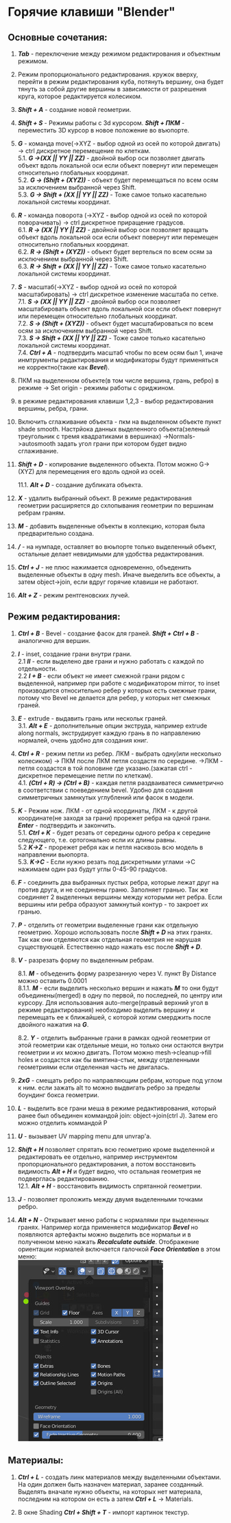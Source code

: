 # Горячие клавиши "Blender"
## Основные сочетания:
1. ***Tab*** - переключение между режимом редактирования и объектным режимом.
2. Режим пропорционального редактирования. кружок вверху, перейти в режим редактирования куба, потянуть вершину, она будет тянуть за собой другие вершины в зависимости от разрешения круга, которое редактируется колесиком.

3. ***Shift + A*** - создание новой геометрии.

4. ***Shift + S*** - Режимы работы с 3d курсором. ***Shift + ПКМ*** - переместить 3D курсор в новое положение во въюпорте. 

5. ***G*** - команда move(->XYZ - выбор одной из осей по которой двигать) -> ctrl дискретное перемещение по клеткам.  
    5.1. ***G ->(XX || YY || ZZ)*** - двойной выбор оси  позволяет двигать объект вдоль локальной оси если объект повернут или перемещен относительно глобальных координат.  
    5.2. ***G -> (Shift + (XYZ))*** - объект будет перемещаться по всем осям за исключением выбранной через Shift.  
    5.3. ***G -> Shift + (XX || YY || ZZ)*** - Тоже самое только касательно локальной системы координат.  
6. ***R*** - команда поворота (->XYZ - выбор одной из осей по которой поворачивать)  -> ctrl дискретное приращение градусов.  
    6.1. ***R -> (XX || YY || ZZ)*** - двойной выбор оси  позволяет вращать объект вдоль локальной оси если объект повернут или перемещен относительно глобальных координат.  
    6.2. ***R -> (Shift + (XYZ))*** - объект будет вертелься по всем осям за исключением выбранной через Shift.  
    6.3. ***R -> Shift + (XX || YY || ZZ)*** - Тоже самое только касательно локальной системы координат.
7. ***S*** - масштаб(->XYZ - выбор одной из осей по которой масштабировать) -> ctrl дискретное изменение масштаба по сетке.  
    7.1. ***S -> (XX || YY || ZZ)*** - двойной выбор оси  позволяет масштабировать объект вдоль локальной оси если объект повернут или перемещен относительно глобальных координат.  
    7.2. ***S -> (Shift + (XYZ))*** - объект будет масштабироваться по всем осям за исключением выбранной через Shift.  
    7.3. ***S -> Shift + (XX || YY || ZZ)*** - Тоже самое только касательно локальной системы координат.  
    7.4. ***Ctrl + A*** - подтвердить масштаб чтобы по всем осям был 1, иначе инмтрументы редактирования и модификаторы будут применяться не корректно(такие как ***Bevel***).

8. ПКМ на выделенном объекте(в том числе вершина, грань, ребро) в режиме -> Set origin - режимы работы с ориджином.

9. в режиме редактирования клавиши 1,2,3 - выбор редактирования вершины, ребра, грани.

10. Включить сглаживание объекта - пкм на выделенном объекте пункт shade smooth. Настрйока данных выделенного объекта(зеленый треугольник с тремя квадратиками в вершинах) ->Normals->autosmooth задать угол грани при котором будет видно сглаживание.

11. ***Shift + D*** - копирование выделенного объекта. Потом можно G->(XYZ) для перемещения его вдоль одной из осей.  

    11.1. ***Alt + D*** - создание дубликата объекта.

12. ***X*** - удалить выбранный объект. В режиме редактирования геометрии расширяется до схлопывания геометрии по вершинам ребрам граням.

13. ***M*** - добавить выделенные объекты в коллекцию, которая была предварительно создана.

14. ***/*** - на нумпаде, оставляет во вюьпорте только выделенный объект, остальные делает невидимыми для удобства редактирования.

15. ***Ctrl + J*** - не плюс нажимается одновременно, объеденить выделенные объекты в одну mesh. Иначе выеделить все объекты, а затем object->join, если вдруг горячие клавиши не работают.

16. ***Alt + Z*** - режим рентгеновских лучей.
 

## Режим редактирования:
1. ***Ctrl + B*** - Bevel - создание фасок для граней. ***Shift + Ctrl + B*** - аналогично для вершин.
2. ***I*** - inset, создание грани внутри грани.   
    2.1  ***II*** - если выделено две грани и нужно работать с каждой по отдельности.  
    2.2  ***I + B*** - если объект не имеет смежной грани рядом с выделенной, например при работе c модификатором mirror, то inset производится относительно ребер у которых есть смежные грани, потому что Bevel не делается для ребер, у которых нет смежных граней.
3. ***E*** - extrude - выдавить грань или нескольк граней.   
    3.1. ***Alt + E*** - дополнительные опции экструда, например extrude along normals, экструдирует каждую грань в по направлению нормалей, очень удобно для создания книг.
4. ***Ctrl + R*** - режим петли из ребер. ЛКМ - выбрать одну(или несколько колесиком) -> ПКМ после ЛКМ петля создастя по середине. ->ЛКМ - петля создастся в той половине где указано.(зажатая ctrl - дискретное перемещение петли по клеткам).  
    4.1. ***(Ctrl + R) -> (Ctrl + B)***  - каждая петля раздваиватеся симметрично в соответствии с поеведением bevel. Удобно для создания симметричных замнкутых углублений или фасок в модели.

5. ***K*** - Режим нож. ЛКМ - от одной координаты, ЛКМ - к другой координате(не заходя за грани) прорежет ребра на одной грани.  ***Enter*** - подтвердить и закончить.   
    5.1. ***Ctrl + K*** - будет резать от середины одного ребра к середине следующего, т.е. ортогонально если их длины равны.  
    5.2 ***K->Z*** - прорежет ребря как и петля насквозь всю модель в направлении вьюпорта.   
    5.3. ***K->C*** - Если нужно резать под дискретными углами ->C нажимаем один раз будут углы 0-45-90 градусов.  

6. ***F*** - соединить два выбранных пустых ребра, которые лежат друг на против друга, и не соединены граню. Заполняет гранью. Так же соединяет 2 выделенных вершины между которыми нет ребра. Если вершины или ребра образуют замкнутый контур - то закроет их гранью.

7. ***P*** - отделить от геометрии выделенные грани как отдельную геометрию. Хорошо использовать после ***Shift + D*** на этих гранях. Так как они отделяются как отдельная геометрия не нарушая существующей. Естественно надо нажать esc после ***Shift + D***.

8. ***V*** - разрезать форму по выделенным ребрам.

    8.1. ***M*** - объеденить форму разрезанную через V. пункт By Distance можно оставить 0.0001  
    8.1.1. ***M*** - если выделить несколько вершин и нажать ***M*** то они будут объединены(merged) в одну по первой, по последней, по центру или курсору. Для использования auto-merge(правый верхний угол в режиме редактирования) необходимо выделить вершину и перемещать ее к ближайшей, с которой хотим смерджить после двойного нажатия на ***G***.

    8.2. ***Y*** - отделить выбранные грани в рамках одной геометрии от этой геометрии как отдельные меши, но только они остаются внутри геометрии и их можно двигать. Потом можно mesh->cleanup->fill holes и создастся как бы вмятина-стык, между отделенными геометриями если отделенная часть не двигалась.

9. ***2xG*** - смещать ребро по направляющим ребрам, которые под углом к ним. если зажать alt то можно выдвигать ребро за пределы боундинг бокса геометрии.

10. ***L*** - выделить все грани меша в режиме редактиврования, который ранее был объединен коммандой join: object->join(ctrl J). Затем его можно отделить коммандой P

11. ***U*** - вызывает UV mapping menu для unvrap'a.

12. ***Shift + H*** позволяет спрятать всю геометрию кроме выделенной и редактировать ее отдельно, например инструментом пропорционального редактирования, а потом восстановить видимость ***Alt + H*** и будет видно, что остальная геометрия не подверглась редактированию.  
      12.1. ***Alt + H*** - восстановить видимость спрятанной геометрии.

13. ***J*** - позволяет проложить между двумя выделенными точками ребро.

14. ***Alt + N*** - Открывает меню работы с нормалями при выделенных гранях. Например когда применяется модификатор ***Bevel*** но появляются артефакты можно выделить все нормальи и в полученном меню нажать ***Recalculate outside***.
    Отображение ориентации нормалей  включается галочкой ***Face Orientation*** в этом меню:  
    ![Fece Orientation](./pictures/show_normals.jpg)


## Материалы:
1. ***Ctrl + L*** - создать линк материалов между выделенными объектами. На один должен быть назначен материал, заранее созданный. Выделять вначале нужно объекты, на которых нет материала, последним на котором он есть а затем ***Ctrl + L*** -> Materials.

2. В окне Shading ***Ctrl + Shift + T*** - импорт картинок текстур.